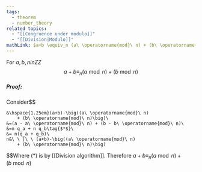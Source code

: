 ```yaml
---
tags:
  - theorem
  - number_theory
related topics:
  - "[[Congruence under modulo]]"
  - "[[Division|Modulo]]"
mathLink: $a+b \equiv_n (a\ \operatorname{mod}\ n) + (b\ \operatorname{mod}\ n)$
---
```

For $a,b,n in ZZ$$$
a+b \equiv_n (a\ \operatorname{mod}\ n) + (b\ \operatorname{mod}\ n)$$
##### Proof:
Consider$$

	&\hspace{1.25em}(a+b)-\big((a\ \operatorname{mod}\ n) 
		+ (b\ \operatorname{mod}\ n)\big)\
	&=(a - a\ \operatorname{mod}\ n) + (b - b\ \operatorname{mod}\ n)\
	&=n q_a + n q_b\tag{$*$}\
	&= n(q_a + q_b)\
	n&\ \ |\ \ (a+b)-\big((a\ \operatorname{mod}\ n) 
		+ (b\ \operatorname{mod}\ n)\big)

$$Where $(*)$ is by [[Division algorithm]]. Therefore $a+b \equiv_n (a\ \operatorname{mod}\ n) + (b\ \operatorname{mod}\ n)$
